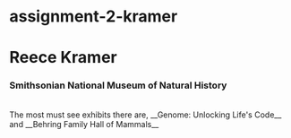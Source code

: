 # assignment-2-kramer
# Reece Kramer
### Smithsonian National Museum of Natural History
<br>
The most must see exhibits there are, __Genome: Unlocking Life's Code__ and __Behring Family Hall of Mammals__